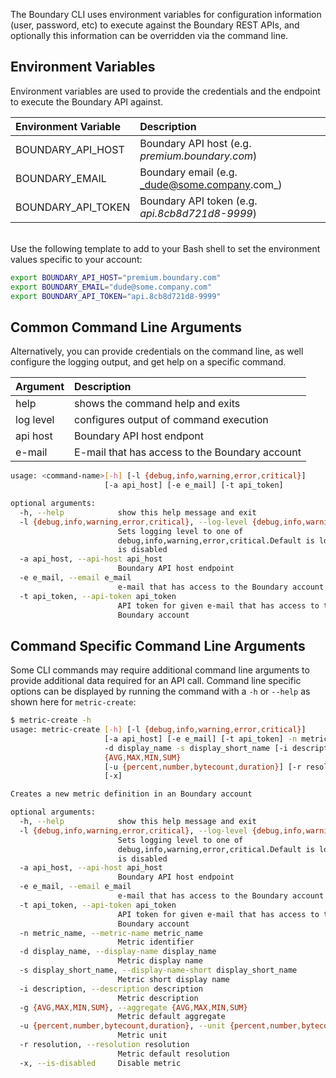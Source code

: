 The Boundary CLI uses environment variables for configuration information (user, password, etc) to execute against the Boundary REST APIs, and optionally this information can be overridden via the command line.

## Environment Variables

Environment variables are used to provide the credentials and the endpoint to execute the Boundary API against.

| Environment Variable | Description                                    |
|:---------------------|:-----------------------------------------------|
| BOUNDARY\_API\_HOST  | Boundary API host  (e.g. _premium.boundary.com_) |
| BOUNDARY\_EMAIL      | Boundary email     (e.g. _dude@some.company.com_)|
| BOUNDARY\_API\_TOKEN | Boundary API token (e.g. _api.8cb8d721d8-9999_)  |

</br>
Use the following template to add to your Bash shell to set the environment values specific to your account:

```bash
export BOUNDARY_API_HOST="premium.boundary.com"
export BOUNDARY_EMAIL="dude@some.company.com"
export BOUNDARY_API_TOKEN="api.8cb8d721d8-9999"
```



## Common Command Line Arguments

Alternatively, you can provide credentials on the command line, as well configure the logging output, and get help on a specific command.

| Argument | Description                                    |
|:---------|:-----------------------------------------------|
|help      | shows the command help and exits               |
|log level | configures output of command execution         |
|api host  | Boundary API host endpont                      |
|e-mail    | E-mail that has access to the Boundary account |


```bash
usage: <command-name>[-h] [-l {debug,info,warning,error,critical}]
                     [-a api_host] [-e e_mail] [-t api_token]

optional arguments:
  -h, --help            show this help message and exit
  -l {debug,info,warning,error,critical}, --log-level {debug,info,warning,error,critical}
                        Sets logging level to one of
                        debug,info,warning,error,critical.Default is logging
                        is disabled
  -a api_host, --api-host api_host
                        Boundary API host endpoint
  -e e_mail, --email e_mail
                        e-mail that has access to the Boundary account
  -t api_token, --api-token api_token
                        API token for given e-mail that has access to the
                        Boundary account
```

## Command Specific Command Line Arguments

Some CLI commands may require additional command line arguments to provide additional data required for an API call. Command line specific options can be displayed by running the command with a `-h` or `--help` as shown here for `metric-create`:

```bash
$ metric-create -h
usage: metric-create [-h] [-l {debug,info,warning,error,critical}]
                     [-a api_host] [-e e_mail] [-t api_token] -n metric_name
                     -d display_name -s display_short_name [-i description] -g
                     {AVG,MAX,MIN,SUM}
                     [-u {percent,number,bytecount,duration}] [-r resolution]
                     [-x]

Creates a new metric definition in an Boundary account

optional arguments:
  -h, --help            show this help message and exit
  -l {debug,info,warning,error,critical}, --log-level {debug,info,warning,error,critical}
                        Sets logging level to one of
                        debug,info,warning,error,critical.Default is logging
                        is disabled
  -a api_host, --api-host api_host
                        Boundary API host endpoint
  -e e_mail, --email e_mail
                        e-mail that has access to the Boundary account
  -t api_token, --api-token api_token
                        API token for given e-mail that has access to the
                        Boundary account
  -n metric_name, --metric-name metric_name
                        Metric identifier
  -d display_name, --display-name display_name
                        Metric display name
  -s display_short_name, --display-name-short display_short_name
                        Metric short display name
  -i description, --description description
                        Metric description
  -g {AVG,MAX,MIN,SUM}, --aggregate {AVG,MAX,MIN,SUM}
                        Metric default aggregate
  -u {percent,number,bytecount,duration}, --unit {percent,number,bytecount,duration}
                        Metric unit
  -r resolution, --resolution resolution
                        Metric default resolution
  -x, --is-disabled     Disable metric
```
